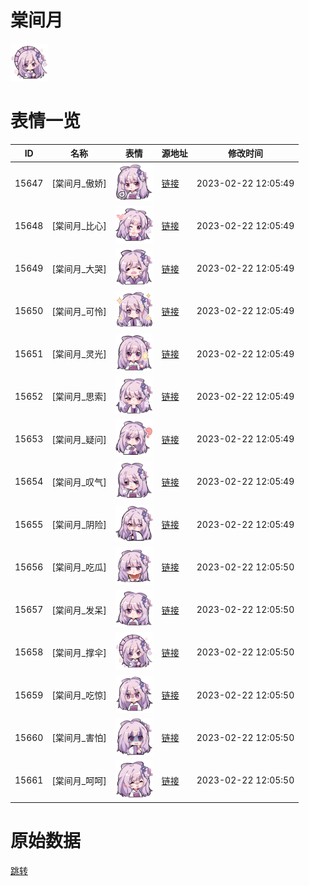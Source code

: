 # 棠间月

<img src="./cover.png" height="60" alt="cover" />

# 表情一览

|ID|名称|表情|源地址|修改时间|
|----|----|----|----|----|
|15647|[棠间月_傲娇]|<img src="./pic/015647_%5B棠间月_傲娇%5D.png" height="60" alt="傲娇"/>|[链接](https://i0.hdslb.com/bfs/garb/2f3b9bec534a34425b9b3114bdc613b800380baf.png)|2023-02-22 12:05:49|
|15648|[棠间月_比心]|<img src="./pic/015648_%5B棠间月_比心%5D.png" height="60" alt="比心"/>|[链接](https://i0.hdslb.com/bfs/garb/4d3a73a940a41f40fbc217ced27ca40e74301367.png)|2023-02-22 12:05:49|
|15649|[棠间月_大哭]|<img src="./pic/015649_%5B棠间月_大哭%5D.png" height="60" alt="大哭"/>|[链接](https://i0.hdslb.com/bfs/garb/11abaaa81999eacd42fd489108d35088abe19224.png)|2023-02-22 12:05:49|
|15650|[棠间月_可怜]|<img src="./pic/015650_%5B棠间月_可怜%5D.png" height="60" alt="可怜"/>|[链接](https://i0.hdslb.com/bfs/garb/ccf0191bb4cf870dd8761ac5609a5363c0c2b986.png)|2023-02-22 12:05:49|
|15651|[棠间月_灵光]|<img src="./pic/015651_%5B棠间月_灵光%5D.png" height="60" alt="灵光"/>|[链接](https://i0.hdslb.com/bfs/garb/a48c2a2bf0d8153d5a29fe1cdd34cd90669b2d0d.png)|2023-02-22 12:05:49|
|15652|[棠间月_思索]|<img src="./pic/015652_%5B棠间月_思索%5D.png" height="60" alt="思索"/>|[链接](https://i0.hdslb.com/bfs/garb/41d0505af730db385761b6d13d6a5c28225c36ee.png)|2023-02-22 12:05:49|
|15653|[棠间月_疑问]|<img src="./pic/015653_%5B棠间月_疑问%5D.png" height="60" alt="疑问"/>|[链接](https://i0.hdslb.com/bfs/garb/8cc64dd82c28c20388f219a7e96312c4e933e8c5.png)|2023-02-22 12:05:49|
|15654|[棠间月_叹气]|<img src="./pic/015654_%5B棠间月_叹气%5D.png" height="60" alt="叹气"/>|[链接](https://i0.hdslb.com/bfs/garb/32dc8ab4d1a66eb19f2c39e35c10bee9003861a8.png)|2023-02-22 12:05:49|
|15655|[棠间月_阴险]|<img src="./pic/015655_%5B棠间月_阴险%5D.png" height="60" alt="阴险"/>|[链接](https://i0.hdslb.com/bfs/garb/2c3657a8325884ea504fa6076c39a0ca45a68bf1.png)|2023-02-22 12:05:49|
|15656|[棠间月_吃瓜]|<img src="./pic/015656_%5B棠间月_吃瓜%5D.png" height="60" alt="吃瓜"/>|[链接](https://i0.hdslb.com/bfs/garb/051683bbb7338d19dde017b12926d2485d1544e6.png)|2023-02-22 12:05:50|
|15657|[棠间月_发呆]|<img src="./pic/015657_%5B棠间月_发呆%5D.png" height="60" alt="发呆"/>|[链接](https://i0.hdslb.com/bfs/garb/c52aa27a0f1b8b6bb9d0ead8041f7bd7de8d3051.png)|2023-02-22 12:05:50|
|15658|[棠间月_撑伞]|<img src="./pic/015658_%5B棠间月_撑伞%5D.png" height="60" alt="撑伞"/>|[链接](https://i0.hdslb.com/bfs/garb/ac2c3ea51d9fd952d557de7dd56174dc3366e0a2.png)|2023-02-22 12:05:50|
|15659|[棠间月_吃惊]|<img src="./pic/015659_%5B棠间月_吃惊%5D.png" height="60" alt="吃惊"/>|[链接](https://i0.hdslb.com/bfs/garb/86b9f49b1bcd57a6963944e5fbb7a6acea9de837.png)|2023-02-22 12:05:50|
|15660|[棠间月_害怕]|<img src="./pic/015660_%5B棠间月_害怕%5D.png" height="60" alt="害怕"/>|[链接](https://i0.hdslb.com/bfs/garb/333ae7923410458893c23bdbfd0491610610e090.png)|2023-02-22 12:05:50|
|15661|[棠间月_呵呵]|<img src="./pic/015661_%5B棠间月_呵呵%5D.png" height="60" alt="呵呵"/>|[链接](https://i0.hdslb.com/bfs/garb/1801fd2b0d9b37aea391948e59d5a378c202ae9e.png)|2023-02-22 12:05:50|

# 原始数据

[跳转](./raw.json)

